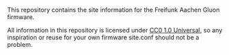 This repository contains the site information for the Freifunk Aachen Gluon
firmware.

All information in this repository is licensed under [CC0 1.0 Universal][CC0],
so any inspiration or reuse for your own firmware site.conf should not be
a problem.


[CC0]: (https://creativecommons.org/publicdomain/zero/1.0/deed.en)

